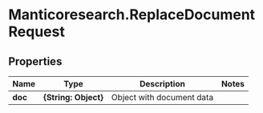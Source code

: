 # Manticoresearch.ReplaceDocumentRequest

## Properties

Name | Type | Description | Notes
------------ | ------------- | ------------- | -------------
**doc** | **{String: Object}** | Object with document data  | 




